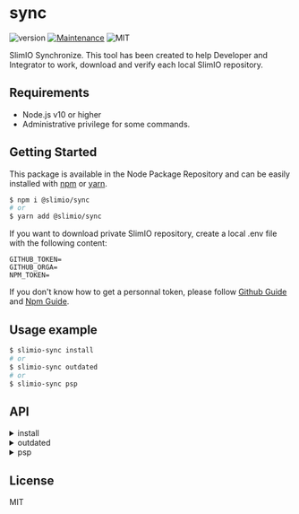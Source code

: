 # sync
![version](https://img.shields.io/badge/version-0.1.0-blue.svg)
[![Maintenance](https://img.shields.io/badge/Maintained%3F-yes-green.svg)](https://github.com/SlimIO/is/commit-activity)
![MIT](https://img.shields.io/github/license/mashape/apistatus.svg)

SlimIO Synchronize. This tool has been created to help Developer and Integrator to work, download and verify each local SlimIO repository.

## Requirements
- Node.js v10 or higher
- Administrative privilege for some commands.

## Getting Started

This package is available in the Node Package Repository and can be easily installed with [npm](https://docs.npmjs.com/getting-started/what-is-npm) or [yarn](https://yarnpkg.com).

```bash
$ npm i @slimio/sync
# or
$ yarn add @slimio/sync
```

If you want to download private SlimIO repository, create a local .env file with the following content:

```
GITHUB_TOKEN=
GITHUB_ORGA=
NPM_TOKEN=
```

If you don't know how to get a personnal token, please follow [Github Guide](https://help.github.com/en/articles/creating-a-personal-access-token-for-the-command-line) and [Npm Guide](https://docs.npmjs.com/creating-and-viewing-authentication-tokens).

## Usage example
```bash
$ slimio-sync install
# or
$ slimio-sync outdated
# or
$ slimio-sync psp
```

## API

<details>
<summary>install</summary>
<br/>

process:
- Clone the all repository of SlimIO
- Pull master branch for each repository
- Installs the dependencies for each repository

If some repository were already present locally, the `install` command checks for updates and pull master branch if necessary.  

If no SlimIO projects are present on your computer, installation may take a little while

</details>

<details>
<summary>outdated</summary>
<br/>

Checks for each folder the versions dependencies (current / latest) and log a report in the terminal.

</details>

<details>
<summary>psp</summary>
<br/>

Use [psp](https://github.com/SlimIO/psp) for each folder and log a report in terminal. 

</details>

## License
MIT

